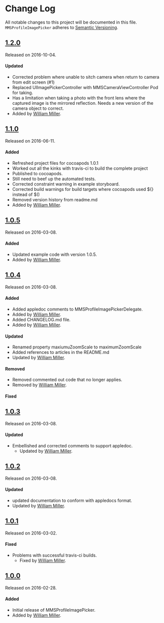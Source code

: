 # Change Log
All notable changes to this project will be documented in this file.
`MMSProfileImagePicker` adheres to [Semantic Versioning](http://semver.org/).


## [1.2.0](https://github.com/miller-ms/MMSProfileImagePicker/releases/tag/1.2.0)
Released on 2016-10-04. 

#### Updated
- Corrected problem where unable to sitch camera when return to camera from edit screen (#1)
- Replaced UIImagePickerController with MMSCameraViewController Pod for taking.
- Has a limitation when taking a photo with the front lens where the captured image is the mirrored reflection.  Needs a new version of the camera object to correct.
- Added by [William Miller](https://github.com/miller-ms).


## [1.1.0](https://github.com/miller-ms/MMSProfileImagePicker/releases/tag/1.1.0)
Released on 2016-06-11. 

#### Added
- Refreshed project files for cocoapods 1.0.1
- Worked out all the kinks with travis-ci to build the complete project
- Published to cocoapods.
- Still need to beef up the automated tests.
- Corrected constraint warning in example storyboard.
- Corrected build warnings for build targets where cocoapods used ${} instead of $()
- Removed version history from readme.md
 - Added by [William Miller](https://github.com/miller-ms).

## [1.0.5](https://github.com/miller-ms/MMSProfileImagePicker/releases/tag/1.0.5)
Released on 2016-03-08. 

#### Added
- Updated example code with version 1.0.5.
 - Added by [William Miller](https://github.com/miller-ms).

## [1.0.4](https://github.com/miller-ms/MMSProfileImagePicker/releases/tag/1.0.4)
Released on 2016-03-08. 

#### Added
- Added appledoc comments to MMSProfileImagePickerDelegate.
 - Added by [William Miller](https://github.com/miller-ms).
- Added CHANGELOG.md file.
 - Added by [William Miller](https://github.com/miller-ms).

#### Updated
- Renamed property maxiumuZoomScale to maximumZoomScale
- Added references to articles in the README.md
 - Updated by [William Miller](https://github.com/miller-ms).

#### Removed
- Removed commented out code that no longer applies.
 - Removed by [William Miller](https://github.com/miller-ms).

#### Fixed

## [1.0.3](https://github.com/miller-ms/MMSProfileImagePicker/releases/tag/1.0.3)
Released on 2016-03-08. 

#### Updated
- Embellished and corrected comments to support appledoc.
  - Updated by [William Miller](https://github.com/miller-ms).

## [1.0.2](https://github.com/miller-ms/MMSProfileImagePicker/releases/tag/1.0.2)
Released on 2016-03-08. 

#### Updated
- updated documentation to conform with appledocs format.
 - Updated by [William Miller](https://github.com/miller-ms).


## [1.0.1](https://github.com/miller-ms/MMSProfileImagePicker/releases/tag/1.0.1)
Released on 2016-03-02. 

#### Fixed
- Problems with successful travis-ci builds.
  - Fixed by [William Miller](https://github.com/miller-ms).

## [1.0.0](https://github.com/miller-ms/MMSProfileImagePicker/releases/tag/1.0.0)
Released on 2016-02-28. 

#### Added
- Initial release of MMSProfileImagePicker.
 - Added by [William Miller](https://github.com/miller-ms).

